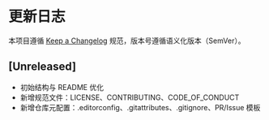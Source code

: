 # 更新日志

本项目遵循 [Keep a Changelog](https://keepachangelog.com/zh-CN/1.1.0/) 规范，版本号遵循语义化版本（SemVer）。

## [Unreleased]
- 初始结构与 README 优化
- 新增规范文件：LICENSE、CONTRIBUTING、CODE_OF_CONDUCT
- 新增仓库元配置：.editorconfig、.gitattributes、.gitignore、PR/Issue 模板 